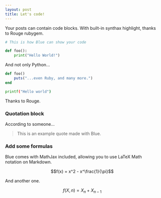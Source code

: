 ```yaml
---
layout: post
title: Let's code!
---
```



Your posts can contain code blocks. With built-in synthax highlight, thanks to Rouge rubygem.

```python
# This is how Blue can show your code

def foo():
    print("Hello World!")
```


And not only Python...

```ruby
def foo()
    puts("...even Ruby, and many more.")
end
```

```bash
printf("Hello world")
```

Thanks to Rouge.

### Quotation block

According to someone...

> This is an example quote made with Blue.

### Add some formulas

Blue comes with MathJax included, allowing you to use LaTeX Math notation on Markdown.

$$f(x) = x^2 - x^\frac{1}{\pi}$$

And another one.

$$f(X,n) = X_n + X_{n-1}$$
